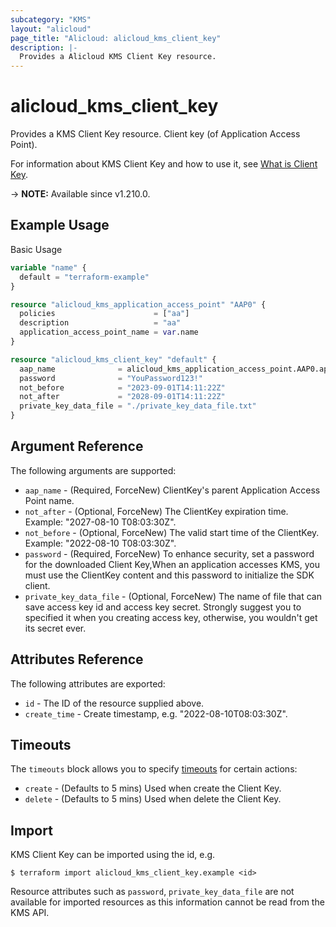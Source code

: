 ```yaml
---
subcategory: "KMS"
layout: "alicloud"
page_title: "Alicloud: alicloud_kms_client_key"
description: |-
  Provides a Alicloud KMS Client Key resource.
---
```


# alicloud_kms_client_key

Provides a KMS Client Key resource. Client key (of Application Access Point).

For information about KMS Client Key and how to use it, see [What is Client Key](https://www.alibabacloud.com/help/zh/key-management-service/latest/api-createclientkey).

-> **NOTE:** Available since v1.210.0.

## Example Usage

Basic Usage

```terraform
variable "name" {
  default = "terraform-example"
}

resource "alicloud_kms_application_access_point" "AAP0" {
  policies                      = ["aa"]
  description                   = "aa"
  application_access_point_name = var.name
}

resource "alicloud_kms_client_key" "default" {
  aap_name              = alicloud_kms_application_access_point.AAP0.application_access_point_name
  password              = "YouPassword123!"
  not_before            = "2023-09-01T14:11:22Z"
  not_after             = "2028-09-01T14:11:22Z"
  private_key_data_file = "./private_key_data_file.txt"
}
```

## Argument Reference

The following arguments are supported:
* `aap_name` - (Required, ForceNew) ClientKey's parent Application Access Point name.
* `not_after` - (Optional, ForceNew) The ClientKey expiration time. Example: "2027-08-10 T08:03:30Z".
* `not_before` - (Optional, ForceNew) The valid start time of the ClientKey. Example: "2022-08-10 T08:03:30Z".
* `password` - (Required, ForceNew) To enhance security, set a password for the downloaded Client Key,When an application accesses KMS, you must use the ClientKey content and this password to initialize the SDK client.
* `private_key_data_file` - (Optional, ForceNew) The name of file that can save access key id and access key secret. Strongly suggest you to specified it when you creating access key, otherwise, you wouldn't get its secret ever.

## Attributes Reference

The following attributes are exported:
* `id` - The ID of the resource supplied above.
* `create_time` - Create timestamp, e.g. "2022-08-10T08:03:30Z".

## Timeouts

The `timeouts` block allows you to specify [timeouts](https://www.terraform.io/docs/configuration-0-11/resources.html#timeouts) for certain actions:
* `create` - (Defaults to 5 mins) Used when create the Client Key.
* `delete` - (Defaults to 5 mins) Used when delete the Client Key.

## Import

KMS Client Key can be imported using the id, e.g.

```shell
$ terraform import alicloud_kms_client_key.example <id>
```

Resource attributes such as `password`, `private_key_data_file` are not available for imported resources as this information cannot be read from the KMS API.